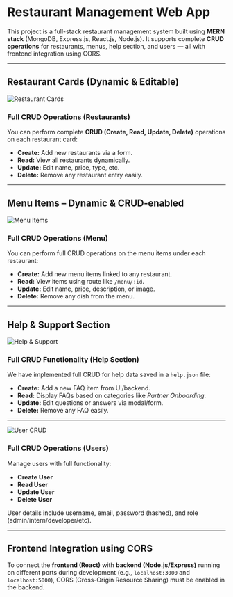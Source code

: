 #  Restaurant Management Web App

This project is a full-stack restaurant management system built using **MERN stack** (MongoDB, Express.js, React.js, Node.js). It supports complete **CRUD operations** for restaurants, menus, help section, and users — all with frontend integration using CORS.

---

##  Restaurant Cards (Dynamic & Editable)

![Restaurant Cards](https://github.com/user-attachments/assets/5de8c51f-06cf-4ec0-8212-be36fb3845db)

###  Full CRUD Operations (Restaurants)

You can perform complete **CRUD (Create, Read, Update, Delete)** operations on each restaurant card:

- **Create:** Add new restaurants via a form.
- **Read:** View all restaurants dynamically.
- **Update:** Edit name, price, type, etc.
- **Delete:** Remove any restaurant entry easily.

---

##  Menu Items – Dynamic & CRUD-enabled

![Menu Items](https://github.com/user-attachments/assets/e4f10a47-0d72-4042-bc55-915c33ef798d)

###  Full CRUD Operations (Menu)

You can perform full CRUD operations on the menu items under each restaurant:

- **Create:** Add new menu items linked to any restaurant.
- **Read:** View items using route like `/menu/:id`.
- **Update:** Edit name, price, description, or image.
- **Delete:** Remove any dish from the menu.

---

## Help & Support Section

![Help & Support](https://github.com/user-attachments/assets/7e942cd3-2fec-4b12-a26a-206b8f08f263)

### Full CRUD Functionality (Help Section)

We have implemented full CRUD for help data saved in a `help.json` file:

- **Create:** Add a new FAQ item from UI/backend.
- **Read:** Display FAQs based on categories like *Partner Onboarding*.
- **Update:** Edit questions or answers via modal/form.
- **Delete:** Remove any FAQ easily.

---


![User CRUD](https://github.com/user-attachments/assets/e72a3a4c-aed3-4cf9-8c20-6f9fdac98768)

###  Full CRUD Operations (Users)

Manage users with full functionality:

- **Create User**
- **Read User**
- **Update User**
- **Delete User**

User details include username, email, password (hashed), and role (admin/intern/developer/etc).

---

##  Frontend Integration using CORS

To connect the **frontend (React)** with **backend (Node.js/Express)** running on different ports during development (e.g., `localhost:3000` and `localhost:5000`), CORS (Cross-Origin Resource Sharing) must be enabled in the backend.

